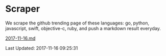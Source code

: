 # Scraper

We scrape the github trending page of these languages: go, python, javascript, swift, objective-c, ruby, and push a markdown result everyday.

[2017-11-16.md](https://github.com/henson/Scraper/blob/master/2017-11-16.md)

Last Updated: 2017-11-16 09:25:31
